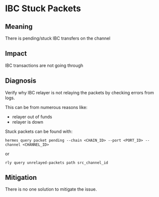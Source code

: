 # IBC Stuck Packets

## Meaning

There is pending/stuck IBC transfers on the channel

## Impact

IBC transactions are not going through

## Diagnosis

Verify why IBC relayer is not relaying the packets by checking errors from logs.

This can be from numerous reasons like:

- relayer out of funds
- relayer is down

Stuck packets can be found with:

```shell
hermes query packet pending --chain <CHAIN_ID> --port <PORT_ID> --channel <CHANNEL_ID>
```

or

```shell
rly query unrelayed-packets path src_channel_id
```

## Mitigation

There is no one solution to mitigate the issue.
